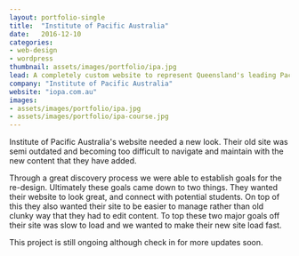 ```yaml
---
layout: portfolio-single
title:  "Institute of Pacific Australia"
date:   2016-12-10
categories:
- web-design
- wordpress
thumbnail: assets/images/portfolio/ipa.jpg
lead: A completely custom website to represent Queensland's leading Pacifika Education provider.
company: "Institute of Pacific Australia"
website: "iopa.com.au"
images:
- assets/images/portfolio/ipa.jpg
- assets/images/portfolio/ipa-course.jpg
---
```


Institute of Pacific Australia's website needed a new look. Their old site was semi outdated and becoming too difficult to navigate and maintain with the new content that they have added.

Through a great discovery process we were able to establish goals for the re-design. Ultimately these goals came down to two things. They wanted their website to look great, and connect with potential students. On top of this they also wanted their site to be easier to manage rather than old clunky way that they had to edit content. To top these two major goals off their site was slow to load and we wanted to make their new site load fast.

This project is still ongoing although check in for more updates soon.
